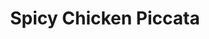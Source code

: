 ---
layout: recipe
title: Spicy Chicken Piccata
category: Dinner
effort: medium
duration: minutes
servings: 2
prep_time: 15 minutes
cook_time: 15 minutes
protein: chicken
source: Alison Roman
ingredients: |
  - 2 large boneless, skinless chicken breasts (about 1-1 1/4 pounds)
  - Kosher salt, freshly ground black pepper
  - 5 garlic cloves
  - 2 tablespoons neutral oil, such as grapeseed or canola, plus more as needed
  - 3 tablespoons unsalted butter, divided
  - 2 tablespoons capers, drained
  - 1/2 teaspoon crushed red pepper flakes, plus more to taste
  - 1 lemon, very thinly sliced, seeds removed
  - 1 cup dry white wine, such as pinot grigio
  - 1/2 cup parsley, tender leaves and stems, coarsely chopped or torn

instructions: |
  1. Working from the thickest part to the thinnest part, slice each chicken breast in half crosswise (as if butterflying, but cutting all the way through). Each breast should yield two thin pieces rather than two thick chunks.
  2. Place each thin piece between folded parchment paper (or plastic wrap) and use a meat pounder, small heavy skillet, or rolling pin to pound each breast to an even thickness of approximately ⅛". For this dish, it is preferable to err on the side of slightly thicker rather than thinner to avoid torn or shredded meat.
  3. Season the chicken generously with salt and pepper; set aside. Thinly slice four cloves of garlic and finely chop the remaining clove; set aside separately.
  4. Heat two tablespoons of neutral oil in a large skillet over medium-high heat until shimmering but not smoking, approximately 1-2 minutes. Add two pieces of chicken to the skillet, pressing each piece gently with tongs or a fish spatula to ensure good contact with the pan for optimal browning. Cook until deeply golden brown on one side, 2-4 minutes. Flip and cook for an additional 1-2 minutes. Transfer to a plate and repeat with remaining chicken, adding additional oil if necessary.
  5. Without cleaning the skillet, add 2 tablespoons of butter, sliced garlic, and capers. Using a wooden spoon, tongs, or fish spatula, scrape up the browned bits from the bottom of the pan (more will release when the wine is added). Cook, swirling occasionally, until garlic and capers are golden brown and crispy, approximately 2 minutes. Transfer half of the garlic and capers to a small bowl; reserve.
  6. Add the crushed red pepper flakes, half of the lemon slices, and all of the white wine to the skillet. Bring to a simmer and cook until the liquid has reduced by about half and thickened, approximately 4-6 minutes.
  7. Remove the skillet from heat and add the remaining tablespoon of butter, remaining lemon slices, and the finely chopped garlic. Swirl the skillet to melt the butter. Taste the sauce and adjust seasoning with salt, pepper, and additional crushed red pepper flakes if desired. The sauce should be tangy, buttery, spicy, and properly salted.
  8. Pour the sauce over the chicken and garnish with the reserved crispy garlic/capers, parsley, and additional crushed red pepper flakes if desired.

notes: |
  - This version of chicken piccata omits the traditional flour dredging to create a cleaner, less soggy result.
  - The sauce balances tangy lemon, rich butter, and spicy pepper flakes for a more complex flavor profile.
  - Using half the lemon slices at different stages provides both tender cooked lemon and fresh bright acidity.
---